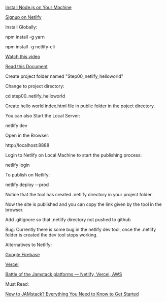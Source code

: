 [Install Node.js on Your Machine](https://nodejs.org/en/download/)

[Signup on Netlify](https://app.netlify.com/signup)

Install Globally:

npm install -g yarn

npm install -g netlify-cli 

[Watch this video](https://www.youtube.com/watch?v=RL_gtVZ_79Q&feature=youtu.be&t=812)

[Read this Document](https://cli.netlify.com/netlify-dev/)

Create project folder named "Step00_netlify_helloworld"

Change to project directory:

cd step00_netlify_helloworld

Create hello world index.html file in public folder in the poject directory.

You can also Start the Local Server:

netlify dev

Open in the Browser:

http://localhost:8888

Login to Netlify on Local Machine to start the publishing process:

netlify login

To publish on Netlify:

netlify deploy --prod

Notice that the tool has created .netlify directory in your project folder.

Now the site is published and you can copy the link given by the tool in the browser.

Add .gitignore so that .netlify directory not pushed to github

Bug: Currently there is some bug in the netlify dev tool, once the .netlify folder is created the dev tool stops working.

Alternatives to Netlify:

[Google Firebase](https://firebase.google.com/)

[Vercel](https://vercel.com/)

[Battle of the Jamstack platforms — Netlify, Vercel, AWS](https://www.lambrospetrou.com/articles/battle-of-jamstack-platforms-netlify-vercel-aws/)

Must Read:

[New to JAMstack? Everything You Need to Know to Get Started](https://snipcart.com/blog/jamstack)





